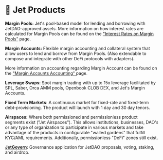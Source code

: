 # 🛫 Jet Products

**Margin Pools:** Jet's pool-based model for lending and borrowing with JetDAO-approved assets. More information on how interest rates are calculated for Margin Pools can be found on the ["Interest Rates on Margin Pools"](margin-pool-interest-rates.md) page.&#x20;



**Margin Accounts:** Flexible margin accounting and collateral system that allow users to lend and borrow from Margin Pools. (Also extendable to compose and integrate with other DeFi protocols with adapters)**.**&#x20;

More information on accounting regarding Margin Account can be found on the ["Margin Accounts Accounting"](margin-accounts-accounting.md)[ ](broken-reference)page.&#x20;



**Leverage Swaps**: Spot margin trading with up to 15x leverage facilitated by SPL, Saber, Orca AMM pools, Openbook CLOB DEX, and Jet's Margin Accounts.&#x20;



**Fixed Term Markets**: A continuous market for fixed-rate and fixed-term debt-provisioning. The product will launch with 1 day and 30 day tenors.



**Airspaces:** Where both permissioned and permissionless product segments exist ("Jet Airspaces"). This allows institutions, businesses, DAO's or any type of organization to participate in various markets and take advantage of the products in configurable "walled gardens" that fulfill KYC/AML requirements. Additionally, permissionless "DeFi" zones still exist.&#x20;



[**JetGovern**](https://govern.jetassociation.org/): Governance application for JetDAO proposals, voting, staking, and airdrop.&#x20;

